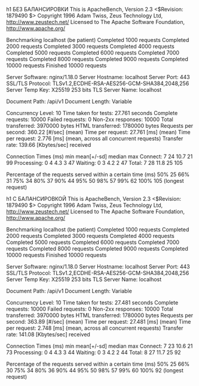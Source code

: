 h1 БЕЗ БАЛАНСИРОВКИ
This is ApacheBench, Version 2.3 <$Revision: 1879490 $>
Copyright 1996 Adam Twiss, Zeus Technology Ltd, http://www.zeustech.net/
Licensed to The Apache Software Foundation, http://www.apache.org/

Benchmarking localhost (be patient)
Completed 1000 requests
Completed 2000 requests
Completed 3000 requests
Completed 4000 requests
Completed 5000 requests
Completed 6000 requests
Completed 7000 requests
Completed 8000 requests
Completed 9000 requests
Completed 10000 requests
Finished 10000 requests


Server Software:        nginx/1.18.0
Server Hostname:        localhost
Server Port:            443
SSL/TLS Protocol:       TLSv1.2,ECDHE-RSA-AES256-GCM-SHA384,2048,256
Server Temp Key:        X25519 253 bits
TLS Server Name:        localhost

Document Path:          /api/v1
Document Length:        Variable

Concurrency Level:      10
Time taken for tests:   27.761 seconds
Complete requests:      10000
Failed requests:        0
Non-2xx responses:      10000
Total transferred:      3970000 bytes
HTML transferred:       1780000 bytes
Requests per second:    360.22 [#/sec] (mean)
Time per request:       27.761 [ms] (mean)
Time per request:       2.776 [ms] (mean, across all concurrent requests)
Transfer rate:          139.66 [Kbytes/sec] received

Connection Times (ms)
              min  mean[+/-sd] median   max
Connect:        7   24  10.7     21      99
Processing:     0    4   4.3      3      47
Waiting:        0    3   4.2      2      47
Total:          7   28  11.8     25     105

Percentage of the requests served within a certain time (ms)
  50%     25
  66%     31
  75%     34
  80%     37
  90%     44
  95%     50
  98%     57
  99%     62
 100%    105 (longest request)


h1 С БАЛАНСИРОВКОЙ
This is ApacheBench, Version 2.3 <$Revision: 1879490 $>
Copyright 1996 Adam Twiss, Zeus Technology Ltd, http://www.zeustech.net/
Licensed to The Apache Software Foundation, http://www.apache.org/

Benchmarking localhost (be patient)
Completed 1000 requests
Completed 2000 requests
Completed 3000 requests
Completed 4000 requests
Completed 5000 requests
Completed 6000 requests
Completed 7000 requests
Completed 8000 requests
Completed 9000 requests
Completed 10000 requests
Finished 10000 requests


Server Software:        nginx/1.18.0
Server Hostname:        localhost
Server Port:            443
SSL/TLS Protocol:       TLSv1.2,ECDHE-RSA-AES256-GCM-SHA384,2048,256
Server Temp Key:        X25519 253 bits
TLS Server Name:        localhost

Document Path:          /api/v1
Document Length:        Variable

Concurrency Level:      10
Time taken for tests:   27.481 seconds
Complete requests:      10000
Failed requests:        0
Non-2xx responses:      10000
Total transferred:      3970000 bytes
HTML transferred:       1780000 bytes
Requests per second:    363.89 [#/sec] (mean)
Time per request:       27.481 [ms] (mean)
Time per request:       2.748 [ms] (mean, across all concurrent requests)
Transfer rate:          141.08 [Kbytes/sec] received

Connection Times (ms)
              min  mean[+/-sd] median   max
Connect:        7   23  10.6     21      73
Processing:     0    4   4.3      3      44
Waiting:        0    3   4.2      2      44
Total:          8   27  11.7     25      92

Percentage of the requests served within a certain time (ms)
  50%     25
  66%     30
  75%     34
  80%     36
  90%     44
  95%     50
  98%     57
  99%     60
 100%     92 (longest request)
